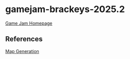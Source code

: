 # gamejam-brackeys-2025.2

[Game Jam Homepage](https://itch.io/jam/brackeys-14)

## References

[Map Generation](https://gameidea.org/2025/01/20/procedural-cave-generation-in-godot-2d/)
